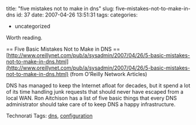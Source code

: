 title: "five mistakes not to make in dns"
slug: five-mistakes-not-to-make-in-dns
id: 37
date: 2007-04-26 13:51:31
tags: 
categories: 
- uncategorized

Worth reading.

== Five Basic Mistakes Not to Make in DNS ==
  [http://www.oreillynet.com/pub/a/sysadmin/2007/04/26/5-basic-mistakes-not-to-make-in-dns.html](http://www.oreillynet.com/pub/a/sysadmin/2007/04/26/5-basic-mistakes-not-to-make-in-dns.html)
  (from O'Reilly Network Articles)

DNS has managed to keep the Internet afloat for decades, but it spend a lot of its time handling junk requests that should never have escaped from a local WAN. Ron Aitchison has a list of five basic things that every DNS administrator should take care of to keep DNS a happy infrastructure.

<!-- technorati tags start -->

Technorati Tags: [dns](http://www.technorati.com/tag/dns), [configuration](http://www.technorati.com/tag/configuration)
<!-- technorati tags end -->
